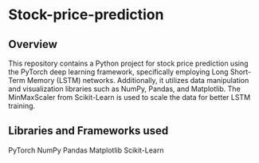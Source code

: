 # Stock-price-prediction

## Overview ##

This repository contains a Python project for stock price prediction using the PyTorch deep learning framework, specifically employing Long Short-Term Memory (LSTM) networks. Additionally, it utilizes data manipulation and visualization libraries such as NumPy, Pandas, and Matplotlib. The MinMaxScaler from Scikit-Learn is used to scale the data for better LSTM training. 

## Libraries and Frameworks used ##
PyTorch
NumPy
Pandas
Matplotlib
Scikit-Learn
